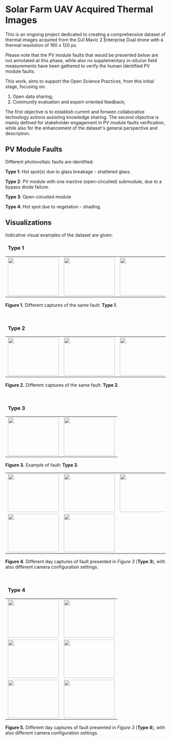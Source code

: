 # Solar Farm UAV Acquired Thermal Images
This is an ongoing project dedicated to creating a comprehensive dataset of thermal images acquired from the DJI Mavic 2 Enterprise Dual drone with a thermal resolution of 160 x 120 px.

Please note that the PV module faults that would be presented below are not annotated
at this phase, while also no supplementary in-situ/on field measurements have been gathered
to verify the human identified PV module faults.

This work, aims to support the Open Science Practices, from this initial stage,
focusing on: 
1) Open data sharing;
2) Community evaluation and expert-oriented feedback;

The first objective is to establish current and forseen collaborative technology actions assisting knowledge sharing. The second objective is mainly
defined for stakeholder engagement in PV module faults verification, while also
for the enhancement of the dataset's general perspective
and description.

## PV Module Faults
Different photovoltaic faults are identified:


__Type 1__: Hot spot(s) due to glass breakage - shattered glass.  

__Type 2__: PV module with one inactive (open-circuited) submodule, due to a bypass diode failure.

__Type 3__: Open-circuited module

__Type 4__: Hot spot due to vegetation - shading.

## Visualizations
Indicative visual examples of the dataset are given:

### &nbsp; __Type 1__
<table class="center">
  <tr class="center">
      <td><img src="https://user-images.githubusercontent.com/80331436/178597276-0f2e3fb3-506e-4fb7-a730-31a9a1f526b9.JPG" width=160 height=120<td>
      <td><img src="https://user-images.githubusercontent.com/80331436/178597293-86052c09-ff4f-41b6-b7a4-3b605ce61f91.JPG" width=160 height=120<td>
      <td><img src="https://user-images.githubusercontent.com/80331436/178598536-49a63760-d1ac-4fc9-a1b1-12d596a18ccc.JPG" width=160 height=120<td>
      <td><img src="https://user-images.githubusercontent.com/80331436/178601659-e6ac7355-cfd0-4824-8dcd-57f0ab6c1d08.JPG" width=160 height=120<td>
      <td><img src="https://user-images.githubusercontent.com/80331436/178601525-947efaf3-6929-462c-9453-ffec1a4edfed.JPG" width=160 height=120<td>
</tr>

</table>

**Figure 1.** Different captures of the same fault: __Type 1__.

&nbsp;
&nbsp;
&nbsp;
&nbsp;
&nbsp;
&nbsp;
&nbsp;
&nbsp;
&nbsp;
&nbsp;

### &nbsp; __Type 2__

<table class="center">
  <tr class="center">
      <td><img src="https://user-images.githubusercontent.com/80331436/178604465-228a8394-bfd1-4ea9-8c5d-73f2ba9952db.JPG" width=160 height=120<td>
      <td><img src="https://user-images.githubusercontent.com/80331436/178604571-7bf948b9-69bb-48c4-9a2c-6e63b1757239.JPG" width=160 height=120<td>
      <td><img src="https://user-images.githubusercontent.com/80331436/178604473-da5c3d2c-766e-47d9-b047-232b67707477.JPG" width=160 height=120<td>
      <td><img src="https://user-images.githubusercontent.com/80331436/178604484-55c23e85-de60-4031-8354-ad7a5076a628.JPG" width=160 height=120<td>
</tr>

</table>

 **Figure 2.** Different captures of the same fault: __Type 2__.

&nbsp;
&nbsp;
&nbsp;
&nbsp;
&nbsp;
&nbsp;
&nbsp;
&nbsp;
&nbsp;
&nbsp;
### &nbsp; __Type 3__

<table class="center">
  <tr class="center">
      <td><img src="https://user-images.githubusercontent.com/80331436/178674372-09507f3c-23d8-4672-8218-52df22bb12ef.JPG" width=160 height=120<td>
      <td><img src="https://user-images.githubusercontent.com/80331436/178674396-6016fb59-0617-44eb-b994-f0bfc229295f.JPG" width=160 height=120<td></tr>

</table>

 **Figure 3.** Example of fault: __Type 3__.

<table class="center">
  <tr class="center">
    <td><img src="https://user-images.githubusercontent.com/80331436/178676139-750c3aea-338d-4f3c-990b-77d92e281571.JPG" width=160 height=120<td>
    <td><img src="https://user-images.githubusercontent.com/80331436/178675393-f918cdeb-eff1-475b-8c3f-e4a23cce4e2f.JPG" width=160 height=120<td>
    <td><img src="https://user-images.githubusercontent.com/80331436/178675452-9d4c03dc-aed4-4f86-b7e6-f14db5f51248.JPG" width=160 height=120<td><tr>
    <td><img src="https://user-images.githubusercontent.com/80331436/178676744-5058fc65-8db9-45e2-9b1c-f0337a5aa123.JPG" width=160 height=120<td>
    <td><img src="https://user-images.githubusercontent.com/80331436/178676776-317dcbf0-a70b-43ab-92ad-5b1af4f846ce.JPG" width=160 height=120<td>

</table>

**Figure 4.** Different day captures of fault presented in _Figure 3_ (__Type 3__), with also different
 camera configuration settings.

&nbsp;
&nbsp;
&nbsp;
&nbsp;
&nbsp;
&nbsp;
&nbsp;
&nbsp;
&nbsp;
&nbsp;
### &nbsp; __Type 4__


<table class="center">
  <tr class="center">
      <td><img src="https://user-images.githubusercontent.com/80331436/178691695-b921e8e0-9e0a-4cb4-b79a-d02a46a70717.JPG" width=160 height=120<td>
      <td><img src="https://user-images.githubusercontent.com/80331436/178688627-52ea422d-4b38-4879-87b1-9fede2896bbe.JPG" width=160 height=120<td></tr>
      <td><img src="https://user-images.githubusercontent.com/80331436/178693274-8ab588d2-f3e4-42f1-9bdd-c955b799c349.JPG" width=160 height=120<td>
      <td><img src="https://user-images.githubusercontent.com/80331436/178699866-c0cb0499-751b-42a0-a76c-0178d566919d.JPG" width=160 height=120<td></tr>
      <td><img src="https://user-images.githubusercontent.com/80331436/178695007-01651b0d-705f-45e6-bdba-81c381accddb.JPG" width=160 height=120<td>
      <td><img src="https://user-images.githubusercontent.com/80331436/178696947-cb1907a8-3db5-4818-85f2-2a63e7b8a83a.JPG" width=160 height=120<td>

</table>

**Figure 5.** Different day captures of fault presented in _Figure 3_ (__Type 4__), with also different
 camera configuration settings.

